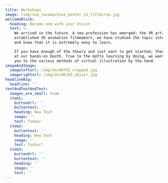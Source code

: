 ```yaml
---
title: Workshops
image: /img/soe_lavamachine_poster_13_titlecrop.jpg
welcomeBlurb:
  heading: Become one with your Vision
  text: >-
    We arrived in the future. A new profession has emerged: the VR artist. As
    established 3D animation filmmakers, we have studied the topic intensively
    and know that it is extremely easy to learn.

    If you have enough of the theory and just want to get started, then visit us
    at our hands-on booth. True to the motto learning by doing, we want to take
    you to the various methods of virtual illustration by the hand.
imageAndImage:
  imagelefturl: /img/dsc06792_cropped.jpg
  imagerighturl: /img/dsc06783_adjust.jpg
headlineBig:
  headline: ''
textAndTextAndText:
  images_are_small: true
  item1:
    buttonUrl: ''
    buttontext: ''
    heading: New Text
    image: ''
    text: foobar
  item2:
    buttontext: ''
    heading: New Text
    image: ''
    text: foobar!
  item3:
    buttonUrl: ''
    buttontext: ''
    heading: ''
    image: ''
    text: ''
---
```


